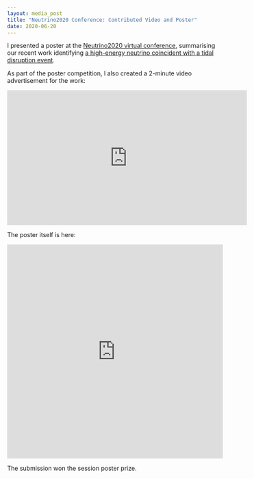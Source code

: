 ```yaml
---
layout: media_post
title: "Neutrino2020 Conference: Contributed Video and Poster"
date: 2020-06-20
---
```

I presented a poster at the [Neutrino2020 virtual conference](https://conferences.fnal.gov/nu2020/), summarising our recent work identifying [a high-energy neutrino coincident with a tidal disruption event](https://arxiv.org/abs/2005.05340). 

As part of the poster competition, I also created a 2-minute video advertisement for the work:

<iframe width="560" height="315" src="https://www.youtube.com/embed/8bpw8a0jsTs" frameborder="0" allow="accelerometer; autoplay; encrypted-media; gyroscope; picture-in-picture" allowfullscreen></iframe>

The poster itself is here:

<iframe src="https://docs.google.com/viewer?url=http://robertdstein.github.io/documents/neutrino_2020_347_stein.pdf&embedded=true" frameborder="0" height="500px" width="100%"></iframe>

The submission won the session poster prize.